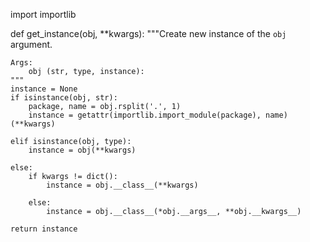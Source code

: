 import importlib

def get_instance(obj, **kwargs):
    """Create new instance of the ``obj`` argument.

    Args:
        obj (str, type, instance):
    """
    instance = None
    if isinstance(obj, str):
        package, name = obj.rsplit('.', 1)
        instance = getattr(importlib.import_module(package), name)(**kwargs)

    elif isinstance(obj, type):
        instance = obj(**kwargs)

    else:
        if kwargs != dict():
            instance = obj.__class__(**kwargs)

        else:
            instance = obj.__class__(*obj.__args__, **obj.__kwargs__)

    return instance
